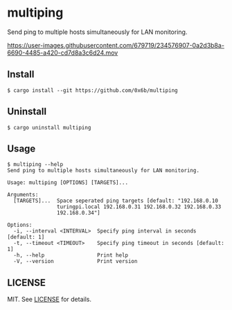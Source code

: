 # multiping

Send ping to multiple hosts simultaneously for LAN monitoring.

https://user-images.githubusercontent.com/679719/234576907-0a2d3b8a-6690-4485-a420-cd7d8a3c6d24.mov

## Install

```console
$ cargo install --git https://github.com/0x6b/multiping
```

## Uninstall

```console
$ cargo uninstall multiping
```

## Usage

```console
$ multiping --help
Send ping to multiple hosts simultaneously for LAN monitoring.

Usage: multiping [OPTIONS] [TARGETS]...

Arguments:
  [TARGETS]...  Space seperated ping targets [default: "192.168.0.10
                turingpi.local 192.168.0.31 192.168.0.32 192.168.0.33
                192.168.0.34"]

Options:
  -i, --interval <INTERVAL>  Specify ping interval in seconds [default: 1]
  -t, --timeout <TIMEOUT>    Specify ping timeout in seconds [default: 1]
  -h, --help                 Print help
  -V, --version              Print version
```

## LICENSE

MIT. See [LICENSE](LICENSE) for details.
